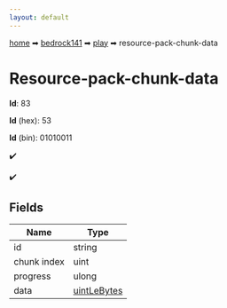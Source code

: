 ```yaml
---
layout: default
---
```


[home](/) ➡ [bedrock141](/protocol/bedrock141) ➡ [play](/protocol/bedrock141/play) ➡ resource-pack-chunk-data

# Resource-pack-chunk-data

**Id**: 83

**Id** (hex): 53

**Id** (bin): 01010011

✔️

✔️

## Fields

Name | Type
---|---
id | string
chunk index | uint
progress | ulong
data | [uintLeBytes](/protocol/bedrock141/arrays)

